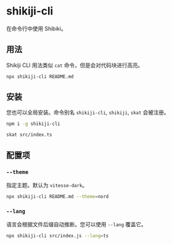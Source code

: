 # shikiji-cli

<Badges name="shikiji-cli" />

在命令行中使用 Shibiki。

## 用法

Shikiji CLI 用法类似 `cat` 命令，但是会对代码块进行高亮。

```bash
npx shikiji-cli README.md
```

## 安装

您也可以全局安装。命令别名 `shikiji-cli`, `shikiji`, `skat` 会被注册。

```bash
npm i -g shikiji-cli

skat src/index.ts
```

## 配置项

### `--theme`

指定主题。默认为 `vitesse-dark`。

```bash
npx shikiji-cli README.md --theme=nord
```

### `--lang`

语言会根据文件后缀自动推断。您可以使用 `--lang` 覆盖它。

```bash
npx shikiji-cli src/index.js --lang=ts
```
